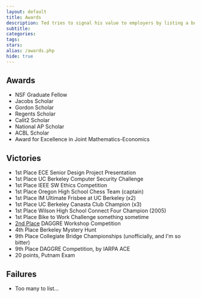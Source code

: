 ```yaml
---
layout: default
title: Awards
description: Ted tries to signal his value to employers by listing a bunch of meaningless trophies.
subtitle:
categories:
tags:
stars:
alias: /awards.php
hide: true
---
```


<h2>Awards</h2>
<ul>
<li>NSF Graduate Fellow</li>
<li>Jacobs Scholar</li>
<li>Gordon Scholar</li>
<li>Regents Scholar</li>
<li>Calit2 Scholar</li>
<li>National AP Scholar</li>
<li>ACBL Scholar</li>
<li>Award for Excellence in Joint Mathematics-Economics</li>
</ul>


<h2>Victories</h2>
<ul>
<li>1st Place ECE Senior Design Project Presentation</li>
<li>1st Place UC Berkeley Computer Security Challenge</li>
<li>1st Place IEEE SW Ethics Competition</li>
<li>1st Place Oregon High School Chess Team (captain)</li>
<li>1st Place IM Ultimate Frisbee at UC Berkeley (x2)</li>
<li>1st Place UC Berkeley Canasta Club Champion (x3)</li>
<li>1st Place Wilson High School Connect Four Champion (2005)</li>
<li>1st Place Bike to Work Challenge something sometime</li>
<li><a href="http://www.youtube.com/watch?v=ddvttIgThQw&amp;t=6m6s">2nd Place</a> DAGGRE Workshop Competition</li>
<li>4th Place Berkeley Mystery Hunt</li>
<li>9th Place Collegiate Bridge Championships (unofficially, and I'm so bitter)</li>
<li>9th Place DAGGRE Competition, by IARPA ACE</li>
<li>20 points, Putnam Exam</li>
</ul>

<h2>Failures</h2>
<ul>
<li>Too many to list...</li>
</ul>